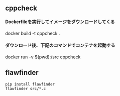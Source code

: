 
## cppcheck
#### Dockerfileを実行してイメージをダウンロードしてくる
docker build -t cppcheck .
#### ダウンロード後、下記のコマンドでコンテナを起動する
docker run -v $(pwd):/src cppcheck

## flawfinder
```
pip install flawfinder
flawfinder src/*.c
```
